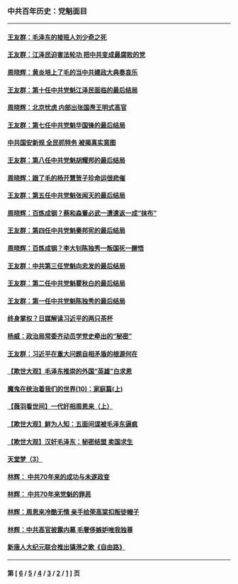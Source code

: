 ### 中共百年历史：党魁面目
---
#### [王友群：毛泽东的接班人刘少奇之死](../../pages/nf1176107/n12991772.md?06130430) 
#### [王友群：江泽民迫害法轮功 把中共变成最腐败的党](../../pages/nf1176107/n12947347.md?06130430) 
#### [周晓辉：黄炎培上了毛的当中共建政大典奏哀乐](../../pages/nf1176107/n12942780.md?06130430) 
#### [王友群：第十任中共党魁江泽民面临的最后结局](../../pages/nf1176107/n12933748.md?06130430) 
#### [周晓辉：北京忧虑 内部出张国焘王明式高官](../../pages/nf1176107/n12931709.md?06130430) 
#### [王友群：第七任中共党魁华国锋的最后结局](../../pages/nf1176107/n12918457.md?06130430) 
#### [中共国安新规 全民抓特务 被揭真实意图](../../pages/nf1176107/n12911615.md?06130430) 
#### [王友群：第八任中共党魁胡耀邦的最后结局](../../pages/nf1176107/n12902918.md?06130430) 
#### [周晓辉：跟了毛的杨开慧贺子珍命运很悲催](../../pages/nf1176107/n12877804.md?06130430) 
#### [王友群：第五任中共党魁张闻天的最后结局](../../pages/nf1176107/n12865420.md?06130430) 
#### [周晓辉：百炼成钢？蔡和森董必武一遭遣返一成“抹布”](../../pages/nf1176107/n12854806.md?06130430) 
#### [王友群：第四任中共党魁秦邦宪的最后结局](../../pages/nf1176107/n12855290.md?06130430) 
#### [周晓辉：百炼成钢？李大钊陈独秀一叛国死一醒悟](../../pages/nf1176107/n12847981.md?06130430) 
#### [王友群：中共第三任党魁向忠发的最后结局](../../pages/nf1176107/n12840390.md?06130430) 
#### [王友群：第二任中共党魁瞿秋白的最后结局](../../pages/nf1176107/n12824710.md?06130430) 
#### [王友群：第一任中共党魁陈独秀的最后结局](../../pages/nf1176107/n12809869.md?06130430) 
#### [终身掌权？日媒解读习近平的两只茶杯](../../pages/nf1176107/n12805064.md?06130430) 
#### [杨威：政治局常委齐动员学党史牵出的“秘密”](../../pages/nf1176107/n12764642.md?06130430) 
#### [王友群：习近平在重大问题自相矛盾的根源何在](../../pages/nf1176107/n12499563.md?06130430) 
#### [【欺世大观】毛泽东推崇的外国“英雄”白求恩](../../pages/nf1176107/n12362005.md?06130430) 
#### [魔鬼在统治着我们的世界(10)：家庭篇(上)](../../pages/nf1176107/n10435448.md?06130430) 
#### [【薇羽看世间】一代奸相周恩来（上）](../../pages/nf1176107/n12401109.md?06130430) 
#### [【欺世大观】鲜为人知：五面间谍被毛泽东逼疯](../../pages/nf1176107/n12358513.md?06130430) 
#### [【欺世大观】汉奸毛泽东：秘密结盟 卖国求生](../../pages/nf1176107/n12356888.md?06130430) 
#### [天堂梦（3）](../../pages/nf1176107/n11798321.md?06130430) 
#### [林辉： 中共70年来的成功与未遂政变](../../pages/nf1176107/n11559430.md?06130430) 
#### [林辉： 中共70年来党魁的罪恶](../../pages/nf1176107/n11555284.md?06130430) 
#### [林辉：周恩来冷酷无情 亲手给荣高棠扣叛徒帽子](../../pages/nf1176107/n11428903.md?06130430) 
#### [林辉：中共高官披露内幕 毛奢侈嫉妒唯我独尊](../../pages/nf1176107/n11403595.md?06130430) 
#### [新唐人大纪元联合推出镇港之歌《自由路》](../../pages/nf1176107/n11358327.md?06130430) 

---
#### 第 [ [6](./6.md?06130430) / [5](./5.md?06130430) / [4](./4.md?06130430) / [3](./3.md?06130430) / [2](./2.md?06130430) / [1](./1.md?06130430) ] 页
